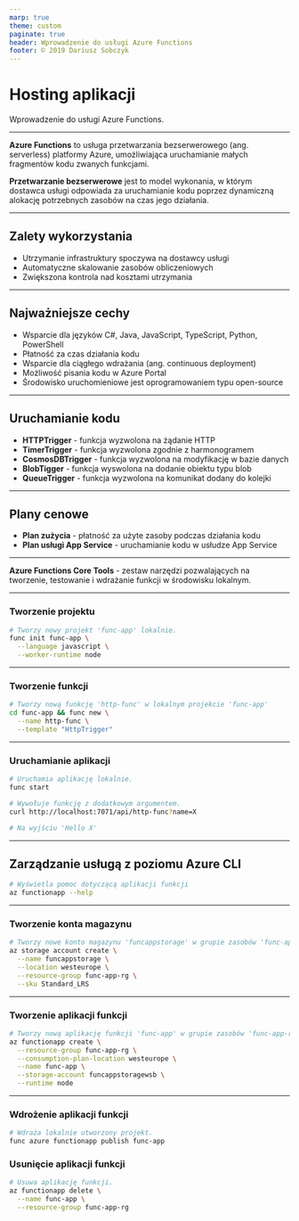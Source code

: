 ```yaml
---
marp: true
theme: custom
paginate: true
header: Wprowadzenie do usługi Azure Functions
footer: © 2019 Dariusz Sobczyk
---
```


# Hosting aplikacji
Wprowadzenie do usługi Azure Functions.

---

**Azure Functions** to usługa przetwarzania bezserwerowego (ang. serverless) platformy Azure, umożliwiająca uruchamianie małych fragmentów kodu zwanych funkcjami.

**Przetwarzanie bezserwerowe** jest to model wykonania, w którym dostawca usługi odpowiada za uruchamianie kodu poprzez dynamiczną alokację potrzebnych zasobów na czas jego działania.

---

## Zalety wykorzystania
* Utrzymanie infrastruktury spoczywa na dostawcy usługi
* Automatyczne skalowanie zasobów obliczeniowych
* Zwiększona kontrola nad kosztami utrzymania

---

## Najważniejsze cechy
* Wsparcie dla języków C#, Java, JavaScript, TypeScript, Python, PowerShell
* Płatność za czas działania kodu
* Wsparcie dla ciągłego wdrażania (ang. continuous deployment)
* Możliwość pisania kodu w Azure Portal
* Środowisko uruchomieniowe jest oprogramowaniem typu open-source

---

## Uruchamianie kodu
* **HTTPTrigger** - funkcja wyzwolona na żądanie HTTP
* **TimerTrigger** - funkcja wyzwolona zgodnie z harmonogramem
* **CosmosDBTrigger** - funkcja wyzwolona na modyfikację w bazie danych
* **BlobTigger** - funkcja wyswolona na dodanie obiektu typu blob
* **QueueTrigger** - funkcja wyzwolona na komunikat dodany do kolejki

---

## Plany cenowe
* **Plan zużycia** - płatność za użyte zasoby podczas działania kodu
* **Plan usługi App Service** - uruchamianie kodu w usłudze App Service

---

**Azure Functions Core Tools** - zestaw narzędzi pozwalających na tworzenie, testowanie i wdrażanie funkcji w środowisku lokalnym.

---

### Tworzenie projektu

```sh
# Tworzy nowy projekt 'func-app' lokalnie.
func init func-app \
  --language javascript \
  --worker-runtime node
```

---

### Tworzenie funkcji

```sh
# Tworzy nową funkcję 'http-func' w lokalnym projekcie 'func-app'
cd func-app && func new \
  --name http-func \
  --template "HttpTrigger"
```

---

### Uruchamianie aplikacji

```sh
# Uruchamia aplikację lokalnie.
func start

# Wywołuje funkcję z dodatkowym argumentem.
curl http://localhost:7071/api/http-func?name=X

# Na wyjściu 'Hello X'
```

---

## Zarządzanie usługą z poziomu Azure CLI

```sh
# Wyświetla pomoc dotyczącą aplikacji funkcji
az functionapp --help
```

---

### Tworzenie konta magazynu

```sh
# Tworzy nowe konto magazynu 'funcappstorage' w grupie zasobów 'func-app-rg'.
az storage account create \
  --name funcappstorage \
  --location westeurope \
  --resource-group func-app-rg \
  --sku Standard_LRS
```

---

### Tworzenie aplikacji funkcji

```sh
# Tworzy nową aplikację funkcji 'func-app' w grupie zasobów 'func-app-rg'
az functionapp create \
  --resource-group func-app-rg \
  --consumption-plan-location westeurope \
  --name func-app \
  --storage-account funcappstoragewsb \
  --runtime node
```

---

### Wdrożenie aplikacji funkcji

```sh
# Wdraża lokalnie utworzony projekt.
func azure functionapp publish func-app
```

### Usunięcie aplikacji funkcji

```sh
# Usuwa aplikację funkcji.
az functionapp delete \
  --name func-app \
  --resource-group func-app-rg
```